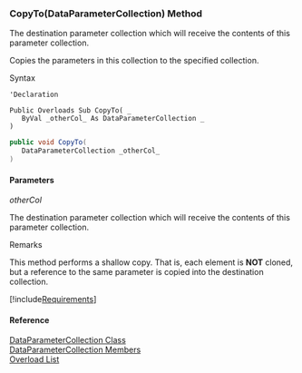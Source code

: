 ﻿### CopyTo(DataParameterCollection) Method

The destination parameter collection which will receive the contents of this parameter collection.

Copies the parameters in this collection to the specified collection.

Syntax

```vbnet
'Declaration

Public Overloads Sub CopyTo( _
   ByVal _otherCol_ As DataParameterCollection _
) 
```

```csharp
public void CopyTo( 
   DataParameterCollection _otherCol_
)
```

#### Parameters

_otherCol_

The destination parameter collection which will receive the contents of this parameter collection.

Remarks

This method performs a shallow copy. That is, each element is **NOT** cloned, but a reference to the same parameter is copied into the destination collection.

[!include[Requirements](../partials/requirements.md)]

#### Reference

[DataParameterCollection Class](FChoice.Common~FChoice.Common.Data.DataParameterCollection.md)  
[DataParameterCollection Members](FChoice.Common~FChoice.Common.Data.DataParameterCollection_members.md)  
[Overload List](FChoice.Common~FChoice.Common.Data.DataParameterCollection~CopyTo.md)